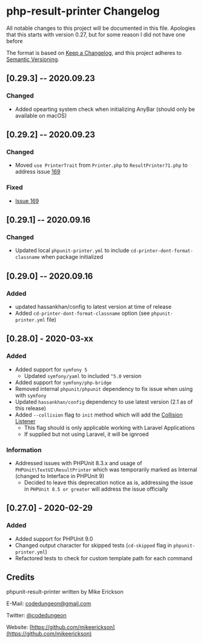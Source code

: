 # php-result-printer Changelog

All notable changes to this project will be documented in this file.
Apologies that this starts with version 0.27, but for some reason I did not have one before

The format is based on [Keep a Changelog](https://keepachangelog.com/en/1.0.0/),
and this project adheres to [Semantic Versioning](https://semver.org/spec/v2.0.0.html).

## [0.29.3] -- 2020.09.23

### Changed

- Added opearting system check when initializing AnyBar (should only be available on macOS)

## [0.29.2] -- 2020.09.23

### Changed

- Moved `use PrinterTrait` from `Printer.php` to `ResultPrinter71.php` to address issue [169](https://github.com/mikeerickson/phpunit-pretty-result-printer/issues/169)

### Fixed

- [Issue 169](https://github.com/mikeerickson/phpunit-pretty-result-printer/issues/169)

## [0.29.1] -- 2020.09.16

### Changed

- Updated local `phpunit-printer.yml` to include `cd-printer-dont-format-classname` when package initialized

## [0.29.0] -- 2020.09.16

### Added

- updated hassankhan/config to latest version at time of release
- Added `cd-printer-dont-format-classname` option (see `phpunit-printer.yml` file)

## [0.28.0] - 2020-03-xx

### Added

- Added support for `symfony 5`
    * Updated `symfony/yaml` to included `^5.0` version
- Added support for `symfony/php-bridge`
- Removed internal `phpunit/phpunit` dependency to fix issue when using with `symfony`
- Updated `hassankhan/config` dependency to use latest version (2.1 as of this release)
- Added `--collision` flag to `init` method which will add the [Collision Listener](https://laravel-news.com/using-the-collision-phpunit-listener-with-laravel)
    * This flag should is only applicable working with Laravel Applications
    * If supplied but not using Laravel, it will be ignroed

### Information

- Addressed issues with PHPUnit 8.3.x and usage of `PHPUnit\TextUI\ResultPrinter` which was temporarily marked as Internal (changed to Interface in PHPUnit 9)
    * Decided to leave this deprecation notice as is, addressing the issue in `PHPUnit 8.5 or greater` will address the issue officially

## [0.27.0] - 2020-02-29

### Added

-   Added support for PHPUnit 9.0
-   Changed output character for skipped tests (`cd-skipped` flag in `phpunit-printer.yml`)
-   Refactored tests to check for custom template path for each command

## Credits

phpunit-result-printer written by Mike Erickson

E-Mail: [codedungeon@gmail.com](mailto:codedungeon@gmail.com)

Twitter: [@codedungeon](http://twitter.com/codedungeon)

Website: [https://github.com/mikeerickson](https://github.com/mikeerickson)
